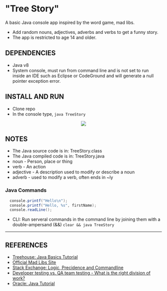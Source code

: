 # "Tree Story" 

A basic Java console app inspired by the word game, mad libs.  
- Add random nouns, adjectives, adverbs and verbs to get a funny story.  
- The app is restricted to age 14 and older.


## DEPENDENCIES

- Java v8
- System console, must run from command line and is not set to run inside an IDE such as Eclipse or CodeGround and will generate a null pointer exception error.

## INSTALL AND RUN

- Clone repo
- In the console type, `java TreeStory`

<p align="center">
  <img src="insert_screen-shot.png">
</p>

## NOTES

- The Java source code is in: TreeStory.class
- The Java compiled code is in: TreeStory.java
- noun - Person, place or thing
- verb - An action
- adjective - A description used to modify or describe a noun
- adverb - used to modify a verb, often ends in ~ly

### Java Commands

```java
  console.printf("Hello\n");
  console.printf("Hello, %s", firstName);
  console.readLine();
``` 
- CLI: Run serveral commands in the command line by joining them with a double-ampersand (&&)
  ```clear && java TreeStory```



-------------------------------------------

## REFERENCES

- [Treehouse: Java Basics Tutorial](https://teamtreehouse.com/library/multiple-strings)
- [Official Mad Libs Site](http://www.madlibs.com/)
- [Stack Exchange: Logic, Precidence and Commandline](http://unix.stackexchange.com/questions/88850/bash-logical-operators-precedence)
- [Developer testing vs. QA team testing - What is the right division of work?](http://stackoverflow.com/questions/14040/developer-testing-vs-qa-team-testing-what-is-the-right-division-of-work)
- [Oracle: Java Tutorial](https://docs.oracle.com/javase/tutorial/java/index.html)

